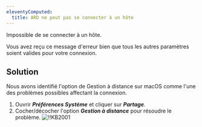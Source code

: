 ```yaml
---
eleventyComputed:
  title: ARD ne peut pas se connecter à un hôte
---
```

Impossible de se connecter à un hôte.

Vous avez reçu ce message d'erreur bien que tous les autres paramètres soient valides pour votre connexion.

## Solution

Nous avons identifié l'option de Gestion à distance sur macOS comme l'une des problèmes possibles affectant la connexion.

1. Ouvrir ***Préférences Système*** et cliquer sur ***Partage***.
1. Cocher/décocher l'option ***Gestion à distance*** pour résoudre le problème.
![!!KB2001](https://cdnweb.devolutions.net/docs/docs_en_kb_KB2001.png)